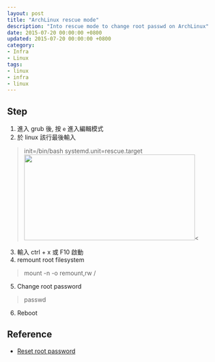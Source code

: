 ```yaml
---
layout: post
title: "ArchLinux rescue mode"
description: "Into rescue mode to change root passwd on ArchLinux"
date: 2015-07-20 00:00:00 +0800
updated: 2015-07-20 00:00:00 +0800
category:
- Infra
- Linux
tags: 
- linux
- infra
- linux
---
```



## Step
1. 進入 grub 後, 按 `e` 進入編輯模式
2. 於 linux 該行最後輸入
> init=/bin/bash systemd.unit=rescue.target
<img src="https://lh3.googleusercontent.com/FxOE-jrqFWDI2zdsyW7Pag0zy40kZ7TykCR5BPv7jRg=w651-h413-no" width="400" height="200"><

3. 輸入 ctrl + x 或 F10 啟動
4. remount root filesystem
> mount -n -o remount,rw /

5. Change root password
> passwd

6. Reboot

## Reference
- [Reset root password](https://wiki.archlinux.org/index.php/Reset_root_password)
